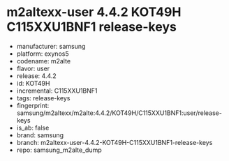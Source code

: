 # m2altexx-user 4.4.2 KOT49H C115XXU1BNF1 release-keys
- manufacturer: samsung
- platform: exynos5
- codename: m2alte
- flavor: user
- release: 4.4.2
- id: KOT49H
- incremental: C115XXU1BNF1
- tags: release-keys
- fingerprint: samsung/m2altexx/m2alte:4.4.2/KOT49H/C115XXU1BNF1:user/release-keys
- is_ab: false
- brand: samsung
- branch: m2altexx-user-4.4.2-KOT49H-C115XXU1BNF1-release-keys
- repo: samsung_m2alte_dump
